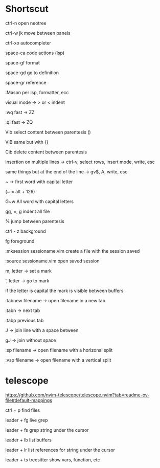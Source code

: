 # Shortscut

ctrl-n open neotree

ctrl-w jk move between panels

ctrl-xo autocompleter

space-ca code actions (lsp)

space-gf format

space-gd go to definition

space-gr reference

:Mason per lsp, formatter, ecc

visual mode -> > or < indent


:wq fast -> ZZ

:q! fast -> ZQ

Vib select content between parentesis ()

ViB same but with {}

Cib delete content between parentesis

insertion on multiple lines -> ctrl-v, select rows, insert mode, write, esc

same things but at the end of the line -> gv$, A, write, esc

~ -> first word with capital letter

(~ = alt + 126)

G~w All word with capital letters

gg, =, g indent all file

% jump between parentesis

ctrl - z background

fg foreground

:mksession sessioname.vim create a file with the session saved

:source sessioname.vim open saved session


m, letter -> set a mark

', letter -> go to mark

if the letter is capital the mark is visible between buffers


:tabnew filename -> open filename in a new tab

:tabn -> next tab

:tabp previous tab


J -> join line with a space between

gJ -> join without space


:sp filename -> open filename with a horizonal split

:vsp filename -> open filename with a vertical split

# telescope

https://github.com/nvim-telescope/telescope.nvim?tab=readme-ov-file#default-mappings

ctrl + p find files

leader + fg live grep

leader + fs grep string under the cursor

leader + lb list buffers

leader + lr list references for string under the cursor

leader + ts treesitter show vars, function, etc
